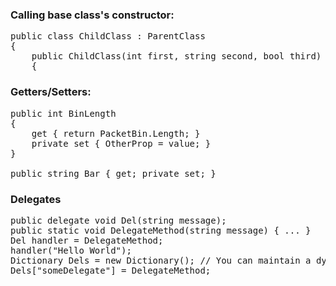 ### Calling base class's constructor:
<pre>
public class ChildClass : ParentClass
{
    public ChildClass(int first, string second, bool third) : base(first, second) // base constructor will always be called first
    {
</pre>

### Getters/Setters:
<pre>
public int BinLength
{
    get { return PacketBin.Length; }
    private set { OtherProp = value; }
}

public string Bar { get; private set; }
</pre>

### Delegates
<pre>
public delegate void Del(string message);
public static void DelegateMethod(string message) { ... }
Del handler = DelegateMethod;
handler("Hello World");
Dictionary<string, Del> Dels = new Dictionary<string, Del>(); // You can maintain a dynamic set of delegates in a collection.
Dels["someDelegate"] = DelegateMethod;
</pre>
